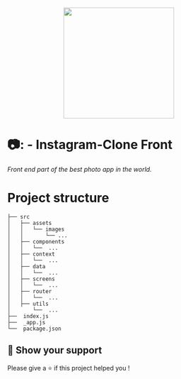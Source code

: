 <h1 align="center">
    <img height="250" src="https://www.themrphone.com/tech/wp-content/uploads/2019/07/Instagram-Dark-Mode-featured.jpg">
</h1>

# 📷: - Instagram-Clone Front
*Front end part of the best photo app in the world.*

# Project structure

```shell
├── src
│   ├── assets
│   │   └── images
│   │       └── ...
│   ├── components
│   │   └──  ...
│   ├── context
│   │   └──  ...
│   ├── data
│   │   └──  ...  
│   ├── screens
│   │   └──  ...
│   ├── router
│   │   └──  ...
│   ├── utils
│       └──  ...
├──  index.js
├──  _app.js
└──  package.json
```

## :stars: Show your support

Please give a :star: if this project helped you !
